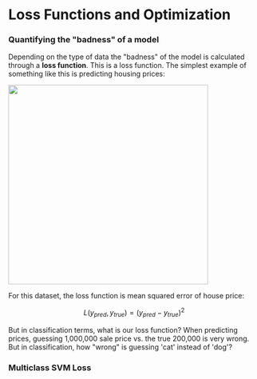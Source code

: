 # Loss Functions and Optimization

### Quantifying the "badness" of a model
Depending on the type of data the "badness" of the model is calculated through a **loss function**. This is a loss function. The simplest example of something like this is predicting housing prices:

<img src='https://snag.gy/BSJWAU.jpg' style='width:400px' />

For this dataset, the loss function is mean squared error of house price:

$$ L(y_{pred}, y_{true}) = (y_{pred} - y_{true})^2  $$

But in classification terms, what is our loss function? When predicting prices, guessing 1,000,000 sale price vs. the true 200,000 is very wrong. But in classification, how "wrong" is guessing 'cat' instead of 'dog'?

### Multiclass SVM Loss

